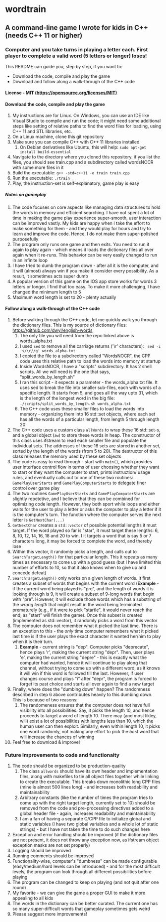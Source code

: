 # wordtrain #
## A command-line game I wrote for kids in C++ (needs C++ 11 or higher) ##
### Computer and you take turns in playing a letter each. First player to complete a valid word (5 letters or longer) loses! ###

This README can guide you, step by step, if you want to:
* Download the code, compile and play the game
* Download and follow along a walk-through of the C++ code

#### License - MIT (https://opensource.org/licenses/MIT) ####

#### Download the code, compile and play the game ####

1. My instructions are for Linux. On Windows, you can use an IDE like Visual Studio to compile and run the code; it might need some additional steps like setting of relative paths to find the word files for loading, using C++ 11 and STL libraries, etc.
2. On a Linux machine, clone this git repository
3. Make sure you can compile C++ with C++ 11 libraries installed
    1. On Debian derivatives like Ubuntu, this will help: `sudo apt-get install build-essential`
4. Navigate to the directory where you cloned this repository. if you list the files, you should see train.cpp and a subdirectory called wordsNOCR with some more files in it
5. Build the executable: `g++ -std=c++11 -o train train.cpp`
6. Run the executable: `./train`
7. Play, the instruction-set is self-explanatory, game play is easy

##### Notes on gameplay #####

1. The code focuses on core aspects like managing data structures to hold the words in memory and efficient searching. I have not spent a lot of time in making the game play experience super-smooth, user interaction can be improved vastly. My kids are happy when I take the effort to make something for them - and they would play for hours and try to learn and improve the code. Hence, I do not make them super-polished purposefully
2. The program only runs one game and then exits. You need to run it again to play again - which means it loads the dictionary files all over again when it re-runs. This behavior can be very easily changed to run in an infinite loop
3. I have tried to dumb the program down - after all it is the computer, and it will (almost) always win if you make it consider every possibility. As a result, it sometimes acts super dumb
4. A popular version of this game on the IOS app store works for words 3 letters or longer. I find that too easy. To make it more challenging, I have changed the minimum length to 5
5. Maximum word length is set to 20 - plenty actually


#### Follow along a walk-through of the C++ code ####

1. Before walking through the C++ code, let me quickly walk you through the dictionary files. This is my source of dictionary files: https://github.com/dwyl/english-words
    1. The only file you will need from the repo linked above is words_alpha.txt
    2. I used `sed` to remove all the carriage returns ('\r' characters): ` sed -i 's/\r//g' words_alpha.txt`
    3. I copied the file to a subdirectory called "WordsNOCR", the CPP code uses this relative path to load the words into memory at startup
    4. Inside WordsNOCR, I have a "scripts" subdirectory. It has 2 shell scripts. All we will need is the one that says, "split_words_by_length.sh"
    5. I ran this script - it expects a parameter - the words_alpha.txt file. It uses sed to break the file into smaller sub-files, each with words of a specific length. It starts from 5, and goes all the way upto 31, which is the length of the longest word in the big file: `./scripts/split_words_by_length.sh words_alpha.txt`
    6. The C++ code uses these smaller files to load the words into memory - organizing them into 16 std::set objects, where each set has all the words of a particular length, from length 5 through length 20
2. The C++ code uses a custom class `allWords` to wrap these 16 std::set-s, and a global object (`aw`) to store these words in heap. The constructor of this class uses ifstream to read each smaller file and populate the individual sets. The addresses of these 16 sets are stored in another set, sorted by the length of the words (from 5 to 20). The destructor of this class releases the memory used by these set objects
3. The code is easy to read through - start with `main()`, which provides user interface control flow in terms of user choosing whether they want to start or they want the computer to start, prints instruction/ usage rules, and eventually calls out to one of these two routines: `GamePlayUserStarts` and `GamePlayComputerStarts` to delegate finer control over game play
4. The two routines `GamePlayUserStarts` and `GamePlayComputerStarts` are slightly repetetive, and I believe that they can be combined for optimizing code length. However, they both sport while loops and either waits for the user to play a letter or asks the computer to play a letter if it is the computer's turn. The function where the computer serves the next letter is `GetNextChar(...)`
5. `GetNextChar` creates a `std::vector` of possible potential lengths it must target. If the word played so far is "star", it must target these lengths: 6, 8, 10, 12, 14, 16, 18 and 20 to win. I it targets a word that is say 5 or 7 characters long, it may be forced to complete the word, and thereby lose
6. Within this vector, it randomly picks a length, and calls out to `SearchTargetLength()` for that particular length. This it repeats as many times as necessary to come up with a good guess (but I have limited this number of efforts to 10, so that it also knows when to give up and concede defeat)
7. `SearchTargetLength()` only works on a given length of words. It first creates a subset of words that begins with the current word (**Example** - if the current word being played is "pre", and the length of words it is looking through is 9, it will create a subset of 9-long words that begin with "pre". However, it will exclude those words which has a substring of the *wrong length* that might result in the word being terminated prematurely (e.g., if it were to pick "startle", it would never reach the end, as "start" will finish the game). Once this subset is created (implemented as std::vector), it randomly picks a word from this vector
8.  The computer does not remember what it picked the last time. There is an exception to this - the *only* time computer remembers what it picked last time is if the user plays the exact character it wanted her/him to play when it is their turn.
    1. **Example** - current string is "dep". Computer picks "deprecate", hence plays 'r', making the current string "depr". Then, user plays 'e', making the current string "depre" - this is exactly what the computer had wanted, hence it will continue to play along that channel, without trying to come up with a different word, as it knows it will win if this word is followed till the last. However, if user changes course and plays "i" after "depr", the program is forced to forget its past choice and starts all over again to find a new target
9. Finally, where does the "dumbing down" happen? The randomness described in step 6 above contributes heavily to this dumbing down. This is because of two reasons:
    1. The randomeness ensures that the computer does not have full visibility into all possibilities. Say, it picks the length 10, and hence proceeds to target a word of length 10. There may (and most likley, will) exist a lot of possibilities with lengths less than 10, which the human user can then exploit. Similarly, even within length 10, it picks one word randomly, not making any effort to pick the *best* word that will increase the chances of winning
8. Feel free to download & improve!

### Future Improvements to code and functionaity ###

1. The code should be organized to be production-quality
    1. The class `allwords` should have its own header and implementation files, along with makefiles to tie all object files together while linking to create the executable. This breaks down monolithic long CPP files (mine is almost 500 lines long) - and increases both readability and maintainability
    2. Arbitrary constants (like the number of times the program tries to come up with the right target length, currently set to 10) should be removed from the code and pre-processing directives added to a global header file - again, increases readability and maintainability
    3. I am a fan of having a separate C/CPP file to initialize global and static variables (I have two global variables and a whole lot of static strings) - but I have not taken the time to do such changes here
2. Exception and error handling should be improved (if the dictionary files are not present, it does not throw any exception now, as ifstream object exception masks are not set properly)
3. Logging should be improved
4. Running comments should be improved
5. Functionality-wise, computer's "dumbness" can be made configurable (easy/medium/hard levels can be introduced) - and for the most difficult levels, the program can look through all different possibilities before playing
6. The program can be changed to keep on playing (and not quit after one round)
7. My favorite - we can give the game a proper GUI to make it more appealing to all kids
8. The words in the dictionary can be better curated. The current one has so many super-difficult words that gameplay sometimes gets weird
9. Please suggest more improvements!
